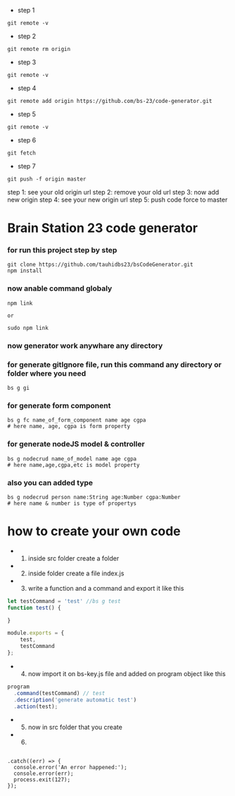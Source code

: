 
- step 1
```
git remote -v
```

- step 2
````
git remote rm origin
````

- step 3
````
git remote -v
````
- step 4
````
git remote add origin https://github.com/bs-23/code-generator.git
````
- step 5
````
git remote -v
````
- step 6
````
git fetch
````

- step 7
````
git push -f origin master
````


step 1: see your old origin url
step 2: remove your old url
step 3: now add new origin
step 4: see your new origin url 
step 5: push code force to master 













# Brain Station 23 code generator

### for run this project step by step
```
git clone https://github.com/tauhidbs23/bsCodeGenerator.git
npm install
```

### now anable command globaly
```
npm link

or 

sudo npm link
```
### now generator work anywhare any directory

### for generate gitIgnore file, run this command any directory or folder where you need 
```
bs g gi

```


### for generate form component
```
bs g fc name_of_form_component name age cgpa
# here name, age, cgpa is form property
```

### for generate nodeJS model & controller
```
bs g nodecrud name_of_model name age cgpa
# here name,age,cgpa,etc is model property
```

### also you can added type 
```
bs g nodecrud person name:String age:Number cgpa:Number
# here name & number is type of propertys

```

# how to create your own code 
- 1. inside src folder create a folder 
- 2. inside folder create a file index.js
- 3. write a function and a command and export it like this 
```js
let testCommand = 'test' //bs g test
function test() {

}

module.exports = {
    test,
    testCommand
};
```
- 4. now import it on bs-key.js file and added on program object like this
```js
program
  .command(testCommand) // test
  .description('generate automatic test')
  .action(test);
```

- 5. now in src folder that you create 
- 6. 


```shell

.catch((err) => {
  console.error('An error happened:');
  console.error(err);
  process.exit(127);
});

```

